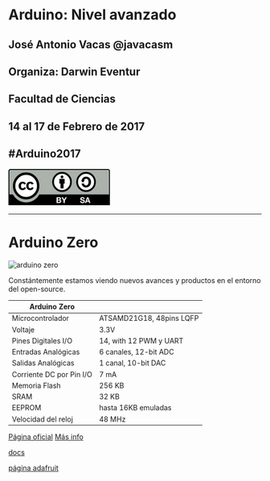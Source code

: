 # Arduino: Nivel avanzado


## José Antonio Vacas @javacasm
## Organiza: Darwin Eventur
## Facultad de Ciencias
## 14 al 17 de Febrero de 2017
##								#Arduino2017

![CC](../images/Licencia_CC_peque.png)

* * *
# Arduino Zero

![arduino zero](http://arduino.cc/en/uploads/Main/Arduino_Zero_front450.png)

Constántemente estamos viendo nuevos avances y productos en el entorno del open-source.

|Arduino Zero| |
|---|---|
|Microcontrolador|ATSAMD21G18, 48pins LQFP|
|Voltaje|3.3V|
|Pines Digitales I/O|14, with 12 PWM y UART|
|Entradas Analógicas|6 canales, 12-bit ADC |
|Salidas Analógicas|1 canal, 10-bit DAC|
|Corriente DC por Pin I/O|7 mA|
|Memoria Flash|256 KB|
|SRAM|32 KB|
|EEPROM|hasta 16KB emuladas|
|Velocidad del reloj|48 MHz|




[Página oficial](http://arduino.cc/en/Main/ArduinoBoardZero)
[Más info](http://blog.arduino.cc/2014/05/15/meet-arduino-zero/)


[docs](http://makezine.com/2015/05/17/talking-arduino-zero-atmel/?utm_medium=referral&utm_source=pulsenews)

[página adafruit](http://www.adafruit.com/products/2417)
